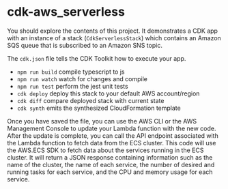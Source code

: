 # cdk-aws_serverless

You should explore the contents of this project. It demonstrates a CDK app with an instance of a stack (`CdkServerlessStack`)
which contains an Amazon SQS queue that is subscribed to an Amazon SNS topic.

The `cdk.json` file tells the CDK Toolkit how to execute your app.

* `npm run build`   compile typescript to js
* `npm run watch`   watch for changes and compile
* `npm run test`    perform the jest unit tests
* `cdk deploy`      deploy this stack to your default AWS account/region
* `cdk diff`        compare deployed stack with current state
* `cdk synth`       emits the synthesized CloudFormation template


Once you have saved the file, you can use the AWS CLI or the AWS Management Console to update your Lambda function with the new code. After the update is complete, you can call the API endpoint associated with the Lambda function to fetch data from the ECS cluster.
This code will use the AWS.ECS SDK to fetch data about the services running in the ECS cluster. It will return a JSON response containing information such as the name of the cluster, the name of each service, the number of desired and running tasks for each service, and the CPU and memory usage for each service.
